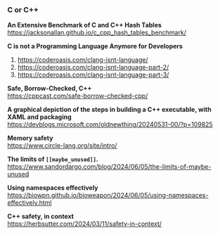 ### C or C++

**An Extensive Benchmark of C and C++ Hash Tables**  
https://jacksonallan.github.io/c_cpp_hash_tables_benchmark/

**C is not a Programming Language Anymore for Developers**

1. https://coderoasis.com/clang-isnt-language/
2. https://coderoasis.com/clang-isnt-language-part-2/
3. https://coderoasis.com/clang-isnt-language-part-3/

**Safe, Borrow-Checked, C++**  
https://cppcast.com/safe-borrow-checked-cpp/

**A graphical depiction of the steps in building a C++ executable, with XAML and packaging**  
https://devblogs.microsoft.com/oldnewthing/20240531-00/?p=109825

**Memory safety**  
https://www.circle-lang.org/site/intro/

**The limits of `[[maybe_unused]]`.**  
https://www.sandordargo.com/blog/2024/06/05/the-limits-of-maybe-unused

**Using namespaces effectively**  
https://biowpn.github.io/bioweapon/2024/06/05/using-namespaces-effectively.html

**C++ safety, in context**  
https://herbsutter.com/2024/03/11/safety-in-context/
